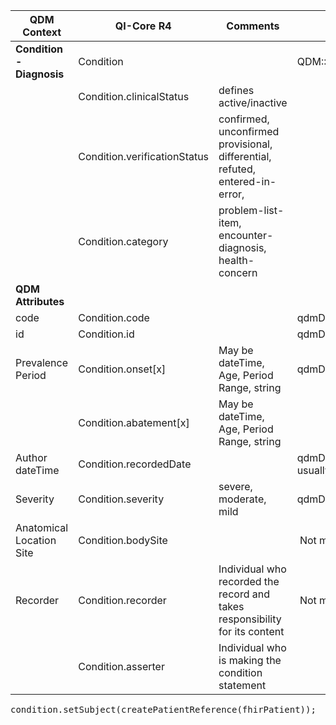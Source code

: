 <table class="grid">
  <thead>
    <tr>
      <th><strong>QDM Context</strong></th>
      <th><strong>QI-Core R4</strong></th>
      <th><strong>Comments</strong></th>
      <th><strong>Conversion</strong></th>
    </tr>
  </thead>
  <tbody>
    <tr>
      <td><strong>Condition - Diagnosis</strong></td>
      <td>Condition</td>
      <td>&nbsp;</td>
      <td>QDM::Diagnosis</td>
    </tr>
    <tr>
      <td>&nbsp;</td>
      <td>Condition.clinicalStatus</td>
      <td>defines active/inactive</td>
      <td>&nbsp;</td>
    </tr>
    <tr>
      <td>&nbsp;</td>
      <td>Condition.verificationStatus</td>
      <td>confirmed, unconfirmed provisional, differential, refuted, entered-in-error,</td>
      <td>&nbsp;</td>
    </tr>
    <tr>
      <td>&nbsp;</td>
      <td>Condition.category</td>
      <td>problem-list-item, encounter-diagnosis, health-concern</td>
      <td>&nbsp;</td>
    </tr>
    <tr>
      <td><strong>QDM Attributes</strong></td>
      <td>&nbsp;</td>
      <td>&nbsp;</td>
      <td>&nbsp;</td>
    </tr>
    <tr>
      <td>code</td>
      <td>Condition.code</td>
      <td>&nbsp;</td>
      <td>qdmDataElement.getDataElementCodes()</td>
    </tr>
    <tr>
      <td>id</td>
      <td>Condition.id</td>
      <td>&nbsp;</td>
      <td>qdmDataElement.get_id()</td>
    </tr>
    <tr>
      <td>Prevalence Period</td>
      <td>Condition.onset[x]</td>
      <td>May be dateTime, Age, Period Range, string</td>
      <td>qdmDataElement.getPrevalencePeriod()</td>
    </tr>
    <tr>
      <td>&nbsp;</td>
      <td>Condition.abatement[x]</td>
      <td>May be dateTime, Age, Period Range, string</td>
      <td>&nbsp;</td>
    </tr>
    <tr>
      <td>Author dateTime</td>
      <td>Condition.recordedDate</td>
      <td>&nbsp;</td>
      <td>qdmDataElement.getAuthorDatetime() -- usually comes in as null</td>
    </tr>
    <tr>
      <td>Severity</td>
      <td>Condition.severity</td>
      <td>severe, moderate, mild</td>
      <td>qdmDataElement.getSeverity()</td>
    </tr>
    <tr>
      <td>Anatomical Location Site</td>
      <td>Condition.bodySite</td>
      <td>&nbsp;</td>
      <td>&nbsp;Not mapped </td>
    </tr>
    <tr>
      <td>Recorder</td>
      <td>Condition.recorder</td>
      <td>Individual who recorded the record and takes responsibility for its content</td>
      <td>&nbsp;Not mapped </td>
    </tr>
    <tr>
      <td>&nbsp;</td>
      <td>Condition.asserter</td>
      <td>Individual who is making the condition statement</td>
      <td>&nbsp;</td>
    </tr>
  </tbody>
</table>

<pre>
condition.setSubject(createPatientReference(fhirPatient));
</pre>